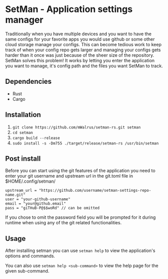 # SetMan - Application settings manager

Traditionally when you have multiple devices and you want to have the same configs for your favorite apps you would use github or some other cloud storage manage your configs. This can become tedious work to keep track of when your config repo gets larger and managing your configs gets harder than it once was just because of the sheer size of the repository.
SetMan solves this problem! It works by letting you enter the application you want to manage, it's config path and the files you want SetMan to track.

## Dependencies
- Rust
- Cargo

## Installation
1. `git clone https://github.com/mWalrus/setman-rs.git setman`
2. `cd setman`
3. `cargo build --release`
4. `sudo install -s -Dm755 ./target/release/setman-rs /usr/bin/setman`

## Post install
Before you can start using the git features of the application you need to enter your git username and upstream url in the git.toml file in $HOME/.config/setman/

```
upstream_url = "https://github.com/username/setman-settings-repo-name.git"
user = "your-github-username"
email = "your@github.email"
pass = "giTHuB-P@$$woRd" // can be omitted
```
If you chose to omit the password field you will be prompted for it during runtime when using any of the git related functionalities.

## Usage
After installing setman you can use `setman help` to view the application's options and commands.

You can also use `setman help <sub-command>` to view the help page for the given sub-command.
